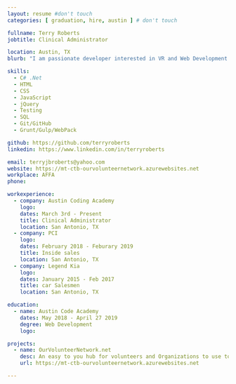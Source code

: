```yaml
---
layout: resume #don't touch
categories: [ graduation, hire, austin ] # don't touch

fullname: Terry Roberts
jobtitle: Clinical Administrator

location: Austin, TX
blurb: "I am passionate developer interested in VR and Web Development. I like designing fully responsive websites that both look modern and have great UX/UI."

skills:
  - C# .Net
  - HTML
  - CSS
  - JavaScript
  - jQuery
  - Testing
  - SQL
  - Git/GitHub
  - Grunt/Gulp/WebPack

github: https://github.com/terryroberts
linkedin: https://www.linkedin.com/in/terryroberts

email: terryjbroberts@yahoo.com
website: https://mt-ctb-ourvolunteernetwork.azurewebsites.net
workplace: AFFA
phone:

workexperience:
  - company: Austin Coding Academy
    logo:
    dates: March 3rd - Present
    title: Clinical Administrator
    location: San Antonio, TX
  - company: PCI
    logo:
    dates: February 2018 - Feburary 2019
    title: Inside sales
    location: San Antonio, TX
  - company: Legend Kia
    logo:
    dates: January 2015 - Feb 2017
    title: car Salesmen
    location: San Antonio, TX

education:
  - name: Austin Code Academy
    dates: May 2018 - April 27 2019
    degree: Web Development
    logo:

projects:
  - name: OurVolunteerNetwork.net
    desc: An easy to you hub for volunteers and Organizations to use to hire volunteers for work that needs to be done.
    url: https://mt-ctb-ourvolunteernetwork.azurewebsites.net

---
```

